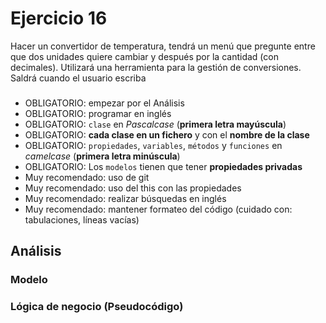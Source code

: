 # Ejercicio 16

Hacer un convertidor de temperatura, tendrá un menú que pregunte entre que dos unidades quiere cambiar y después por la cantidad (con decimales).
Utilizará una herramienta para la gestión de conversiones.
Saldrá cuando el usuario escriba

###

* OBLIGATORIO: empezar por el Análisis
* OBLIGATORIO: programar en inglés
* OBLIGATORIO: `clase` en *Pascalcase* (**primera letra mayúscula**)
* OBLIGATORIO: **cada clase en un fichero** y con el **nombre de la clase**
* OBLIGATORIO: `propiedades`, `variables`, `métodos` y `funciones` en *camelcase* (**primera letra minúscula**)
* OBLIGATORIO: Los `modelos` tienen que tener **propiedades privadas**
* Muy recomendado: uso de git
* Muy recomendado: uso del this con las propiedades
* Muy recomendado: realizar búsquedas en inglés
* Muy recomendado: mantener formateo del código (cuidado con: tabulaciones, líneas vacías)

## Análisis

### Modelo

### Lógica de negocio (Pseudocódigo)